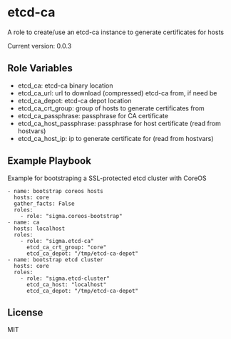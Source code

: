etcd-ca
=======

A role to create/use an etcd-ca instance to generate certificates for hosts

Current version: 0.0.3

Role Variables
--------------

- etcd_ca: etcd-ca binary location
- etcd_ca_url: url to download (compressed) etcd-ca from, if need be
- etcd_ca_depot: etcd-ca depot location
- etcd_ca_crt_group: group of hosts to generate certificates from
- etcd_ca_passphrase: passphrase for CA certificate
- etcd_ca_host_passphrase: passphrase for host certificate (read from hostvars)
- etcd_ca_host_ip: ip to generate certificate for (read from hostvars)

Example Playbook
----------------

Example for bootstraping a SSL-protected etcd cluster with CoreOS

    - name: bootstrap coreos hosts
      hosts: core
      gather_facts: False
      roles:
        - role: "sigma.coreos-bootstrap"
    - name: ca
      hosts: localhost
      roles:
        - role: "sigma.etcd-ca"
          etcd_ca_crt_group: "core"
          etcd_ca_depot: "/tmp/etcd-ca-depot"
    - name: bootstrap etcd cluster
      hosts: core
      roles:
        - role: "sigma.etcd-cluster"
          etcd_ca_host: "localhost"
          etcd_ca_depot: "/tmp/etcd-ca-depot"

License
-------

MIT
